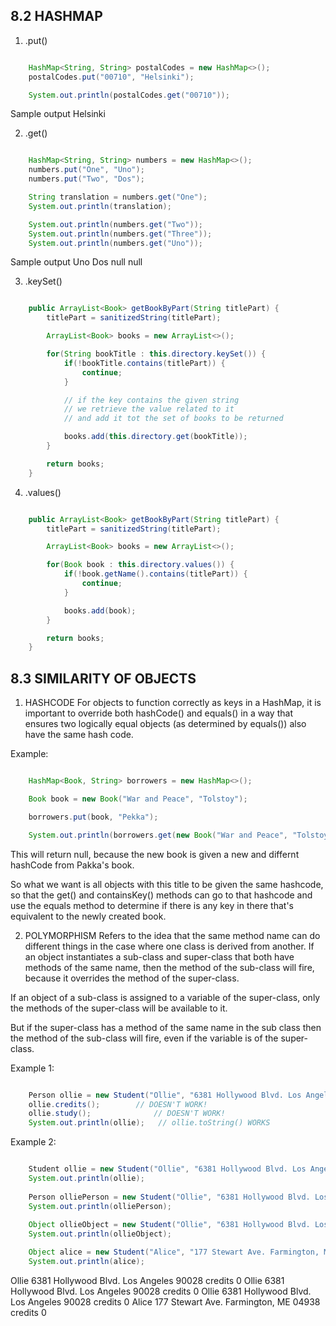 8.2 HASHMAP
-----------

1. .put()

```java

    HashMap<String, String> postalCodes = new HashMap<>();
    postalCodes.put("00710", "Helsinki");

    System.out.println(postalCodes.get("00710"));

```
Sample output
Helsinki

2. .get()

```java

    HashMap<String, String> numbers = new HashMap<>();
    numbers.put("One", "Uno");
    numbers.put("Two", "Dos");

    String translation = numbers.get("One");
    System.out.println(translation);

    System.out.println(numbers.get("Two"));
    System.out.println(numbers.get("Three"));
    System.out.println(numbers.get("Uno"));

```
Sample output
Uno
Dos
null
null

3. .keySet()

```java

    public ArrayList<Book> getBookByPart(String titlePart) {
        titlePart = sanitizedString(titlePart);

        ArrayList<Book> books = new ArrayList<>();

        for(String bookTitle : this.directory.keySet()) {
            if(!bookTitle.contains(titlePart)) {
                continue;
            }

            // if the key contains the given string
            // we retrieve the value related to it
            // and add it tot the set of books to be returned

            books.add(this.directory.get(bookTitle));
        }

        return books;
    }

```

4. .values()

```java

    public ArrayList<Book> getBookByPart(String titlePart) {
        titlePart = sanitizedString(titlePart);

        ArrayList<Book> books = new ArrayList<>();

        for(Book book : this.directory.values()) {
            if(!book.getName().contains(titlePart)) {
                continue;
            }

            books.add(book);
        }

        return books;
    }

```

8.3 SIMILARITY OF OBJECTS
-------------------------






1. HASHCODE
For objects to function correctly as keys in a HashMap, it is important to override both hashCode() and equals() in a way that ensures two logically equal objects (as determined by equals()) also have the same hash code. 

Example: 

```java

    HashMap<Book, String> borrowers = new HashMap<>();

    Book book = new Book("War and Peace", "Tolstoy");

    borrowers.put(book, "Pekka");

    System.out.println(borrowers.get(new Book("War and Peace", "Tolstoy")));

```

This will return null, because the new book is given a new and differnt hashCode from Pakka's book.

So what we want is all objects with this title to be given the same hashcode, so that the get() and containsKey() methods can go to that hashcode and use the equals method to determine if there is any key in there that's equivalent to the newly created book. 

2. POLYMORPHISM
Refers to the idea that the same method name can do different things in the case where one class is derived from another. 
If an object instantiates a sub-class and super-class that both have methods of the same name, then the method of the sub-class will fire, because it overrides the method of the super-class.

If an object of a sub-class is assigned to a variable of the super-class, only the methods of the super-class will be available to it. 

But if the super-class has a method of the same name in the sub class then the method of the sub-class will fire, even if the variable is of the super-class.

Example 1:

```java

    Person ollie = new Student("Ollie", "6381 Hollywood Blvd. Los Angeles 90028");
    ollie.credits();        // DOESN'T WORK!
    ollie.study();              // DOESN'T WORK!
    System.out.println(ollie);   // ollie.toString() WORKS

```

Example 2:

```java

    Student ollie = new Student("Ollie", "6381 Hollywood Blvd. Los Angeles 90028");
    System.out.println(ollie);
    
    Person olliePerson = new Student("Ollie", "6381 Hollywood Blvd. Los Angeles 90028");
    System.out.println(olliePerson);
    
    Object ollieObject = new Student("Ollie", "6381 Hollywood Blvd. Los Angeles 90028");
    System.out.println(ollieObject);

    Object alice = new Student("Alice", "177 Stewart Ave. Farmington, ME 04938");
    System.out.println(alice);

```
Ollie
  6381 Hollywood Blvd. Los Angeles 90028
  credits 0
Ollie
  6381 Hollywood Blvd. Los Angeles 90028
  credits 0
Ollie
  6381 Hollywood Blvd. Los Angeles 90028
  credits 0
Alice
  177 Stewart Ave. Farmington, ME 04938
  credits 0